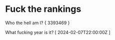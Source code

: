 # Fuck the rankings

Who the hell am I?
{ 3393469 }

What fucking year is it?
[ 2024-02-07T22:00:00Z ]
